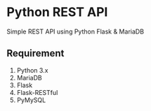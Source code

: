 # Python REST API
Simple REST API using Python Flask &amp; MariaDB

## Requirement
1. Python 3.x
2. MariaDB
3. Flask
4. Flask-RESTful
5. PyMySQL
